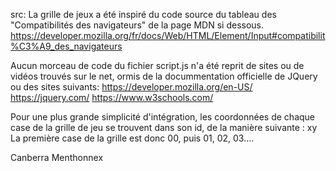 src:
La grille de jeux a été inspiré du code source du tableau des "Compatibilités des navigateurs" de la page MDN si dessous.
https://developer.mozilla.org/fr/docs/Web/HTML/Element/Input#compatibilit%C3%A9_des_navigateurs



Aucun morceau de code du fichier script.js n'a été reprit de sites ou de vidéos trouvés sur le net, ormis de la docummentation officielle de JQuery ou des sites suivants:
https://developer.mozilla.org/en-US/
https://jquery.com/
https://www.w3schools.com/


Pour une plus grande simplicité d'intégration, les coordonnées de chaque case de la grille de jeu se trouvent dans son id, de la manière suivante : xy 
La première case de la grille est donc 00, puis 01, 02, 03....


Canberra Menthonnex
